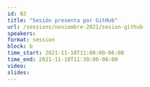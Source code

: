 ```yaml
---
id: B3
title: "Sesión presenta por GitHub"
url: /sessions/noviembre-2021/sesion-github
speakers:
format: session
block: b
time_start: 2021-11-10T11:00:00-06:00
time_end: 2021-11-10T11:30:00-06:00
video:
slides:
---
```

